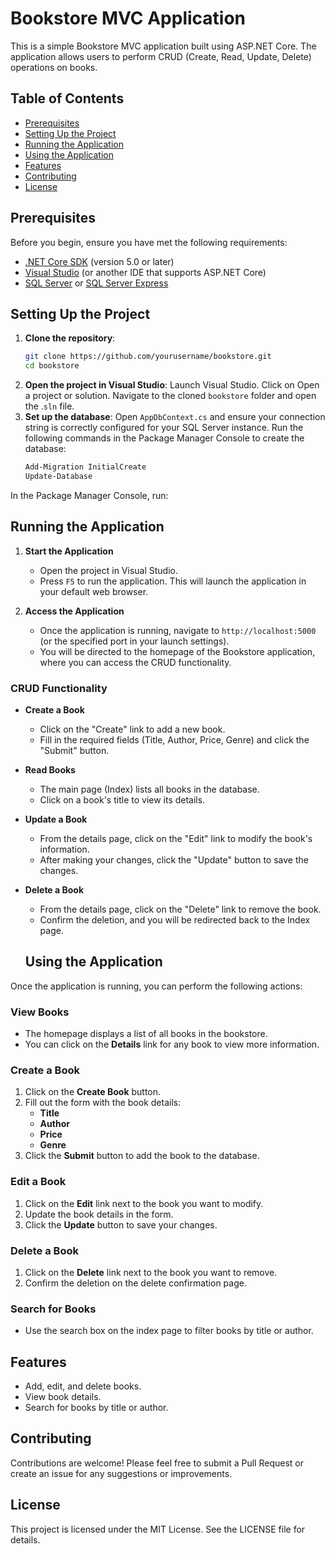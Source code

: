 # Bookstore MVC Application

This is a simple Bookstore MVC application built using ASP.NET Core. The application allows users to perform CRUD (Create, Read, Update, Delete) operations on books.

## Table of Contents

- [Prerequisites](#prerequisites)
- [Setting Up the Project](#setting-up-the-project)
- [Running the Application](#running-the-application)
- [Using the Application](#using-the-application)
- [Features](#features)
- [Contributing](#contributing)
- [License](#license)

## Prerequisites

Before you begin, ensure you have met the following requirements:

- [.NET Core SDK](https://dotnet.microsoft.com/download/dotnet-core) (version 5.0 or later)
- [Visual Studio](https://visualstudio.microsoft.com/) (or another IDE that supports ASP.NET Core)
- [SQL Server](https://www.microsoft.com/en-us/sql-server/sql-server-downloads) or [SQL Server Express](https://www.microsoft.com/en-us/sql-server/sql-server-downloads)

## Setting Up the Project

1. **Clone the repository**:
   ```bash
   git clone https://github.com/yourusername/bookstore.git
   cd bookstore
2. **Open the project in Visual Studio**:
	Launch Visual Studio.
	Click on Open a project or solution.
	Navigate to the cloned `bookstore` folder and open the .`sln` file.
3. **Set up the database**:
	Open `AppDbContext.cs` and ensure your connection string is correctly configured for your SQL Server instance.
	Run the following commands in the Package Manager Console to create the database:
	 ```bash
	Add-Migration InitialCreate
	Update-Database 

In the Package Manager Console, run:
## Running the Application

1. **Start the Application**
   - Open the project in Visual Studio.
   - Press `F5` to run the application. This will launch the application in your default web browser.

2. **Access the Application**
   - Once the application is running, navigate to `http://localhost:5000` (or the specified port in your launch settings).
   - You will be directed to the homepage of the Bookstore application, where you can access the CRUD functionality.

### CRUD Functionality

- **Create a Book**
  - Click on the "Create" link to add a new book.
  - Fill in the required fields (Title, Author, Price, Genre) and click the "Submit" button.

- **Read Books**
  - The main page (Index) lists all books in the database.
  - Click on a book's title to view its details.

- **Update a Book**
  - From the details page, click on the "Edit" link to modify the book's information.
  - After making your changes, click the "Update" button to save the changes.

- **Delete a Book**
  - From the details page, click on the "Delete" link to remove the book.
  - Confirm the deletion, and you will be redirected back to the Index page.
  ## Using the Application

Once the application is running, you can perform the following actions:

### View Books
- The homepage displays a list of all books in the bookstore.
- You can click on the **Details** link for any book to view more information.

### Create a Book
1. Click on the **Create Book** button.
2. Fill out the form with the book details:
   - **Title**
   - **Author**
   - **Price**
   - **Genre**
3. Click the **Submit** button to add the book to the database.

### Edit a Book
1. Click on the **Edit** link next to the book you want to modify.
2. Update the book details in the form.
3. Click the **Update** button to save your changes.

### Delete a Book
1. Click on the **Delete** link next to the book you want to remove.
2. Confirm the deletion on the delete confirmation page.

### Search for Books
- Use the search box on the index page to filter books by title or author.

## Features
- Add, edit, and delete books.
- View book details.
- Search for books by title or author.

## Contributing
Contributions are welcome! Please feel free to submit a Pull Request or create an issue for any suggestions or improvements.

## License
This project is licensed under the MIT License. See the LICENSE file for details.
